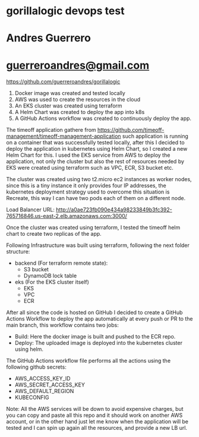 # gorillalogic devops test
# Andres Guerrero
# guerreroandres@gmail.com
https://github.com/guerreroandres/gorillalogic

1. Docker image was created and tested locally
2. AWS was used to create the resources in the cloud
3. An EKS cluster was created using terraform
4. A Helm Chart was created to deploy the app into k8s
5. A GitHub Actions workflow was created to continuously deploy the app.

The timeoff application gathere from https://github.com/timeoff-management/timeoff-management-application
such application is running on a container that was successfully tested locally, after this I decided
to deploy the application in kubernetes using Helm Chart, so I created a new Helm Chart for this.
I used the EKS service from AWS to deploy the application, not only the cluster but also the rest of resources
needed by EKS were created using terraform such as VPC, ECR, S3 bucket etc.

The cluster was created using two t2.micro ec2 instances as worker nodes, since this is a tiny instance it only
provides four IP addresses, the kubernetes deployment strategy used to overcome this situation is Recreate, this
way I can have two pods each of them on a different node.

Load Balancer URL:
http://a0ae723fb090e434a98233849b3fc392-765716846.us-east-2.elb.amazonaws.com:3000/

Once the cluster was created using terraform, I tested the timeoff helm chart to create two replicas of the app.

Following Infrastructure was built using terraform, following the next folder structure:
- backend (For terraform remote state):
    - S3 bucket
    - DynamoDB lock table
- eks (For the EKS cluster itself)
    - EKS
    - VPC
    - ECR

After all since the code is hosted on GitHub I decided to create a GitHub Actions Workflow to deploy the app
automatically at every push or PR to the main branch, this workflow contains two jobs:
- Build: Here the docker image is built and pushed to the ECR repo.
- Deploy: The uploaded image is deployed into the kubernetes cluster using helm.

The GitHub Actions workflow file performs all the actions using the following github secrets:
- AWS_ACCESS_KEY_ID
- AWS_SECRET_ACCESS_KEY
- AWS_DEFAULT_REGION
- KUBECONFIG

Note: All the AWS services will be down to avoid expensive charges, but you can copy and paste all this repo
and it should work on another AWS account, or in the other hand just let me know when the application will be
tested and I can spin up again all the resources, and provide a new LB url.